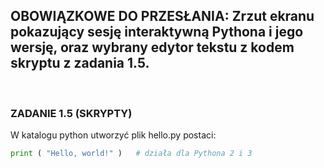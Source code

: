  ## OBOWIĄZKOWE DO PRZESŁANIA: Zrzut ekranu pokazujący sesję interaktywną Pythona i jego wersję, oraz wybrany edytor tekstu z kodem skryptu z zadania 1.5.
<br>

### ZADANIE 1.5 (SKRYPTY)
W katalogu python utworzyć plik hello.py postaci:  
```python
print ( "Hello, world!" )   # działa dla Pythona 2 i 3
````
